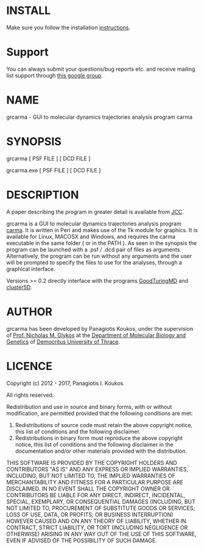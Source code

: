 # **INSTALL**

Make sure you follow the installation
[instructions](https://github.com/pkoukos/grcarma/blob/master/INSTALL.md).

# **Support**

You can always submit your questions/bug reports etc. and receive mailing list support through [this google group](http://groups.google.com/group/carma-molecular-dynamics "Carma Mailing List").

# **NAME**

grcarma - GUI to molecular dynamics trajectories analysis program carma

# **SYNOPSIS**

grcarma [ PSF FILE ] [ DCD FILE ]

grcarma.exe [ PSF FILE ] [ DCD FILE ]

# **DESCRIPTION**

A paper describing the program in greater detail is available from
[JCC](http://dx.doi.org/10.1002/jcc.23381). 

grcarma is a GUI to molecular dynamics trajectories analysis program 
[carma](http://utopia.duth.gr/~glykos/Carma.html). It is written in 
Perl and makes use of the Tk module for graphics. It is available for 
Linux, MACOSX and Windows, and requires the carma executable in the same folder 
( or in the PATH ). As seen in the synopsis the program can be launched 
with  a .psf / .dcd pair of files as arguments. Alternatively, the 
program can be run without any arguments and the user will be prompted
to specify the files to use for the analyses, through a graphical interface.

Versions >= 0.2 directly interface with the programs [GoodTuringMD](https://github.com/pkoukos/GoodTuringMD) and [cluster5D](https://github.com/athbaltzis/cluster5D).

# **AUTHOR**

grcarma has been developed by Panagiotis Koukos, under the supervision of 
[Prof. Nicholas M. Glykos](http://utopia.duth.gr/~glykos/) at the 
[Department of Molecular Biology and Genetics](http://mbg.duth.gr/index.php/en/)
of [Democritus University of Thrace](http://duth.gr/index.en.shtml).

# **LICENCE**

Copyright (c) 2012 - 2017, Panagiotis I. Koukos

All rights reserved.

Redistribution and use in source and binary forms, with or without
modification, are permitted provided that the following conditions are met: 

1. Redistributions of source code must retain the above copyright notice, this
   list of conditions and the following disclaimer. 
2. Redistributions in binary form must reproduce the above copyright notice,
   this list of conditions and the following disclaimer in the documentation
   and/or other materials provided with the distribution. 

THIS SOFTWARE IS PROVIDED BY THE COPYRIGHT HOLDERS AND CONTRIBUTORS "AS IS" AND
ANY EXPRESS OR IMPLIED WARRANTIES, INCLUDING, BUT NOT LIMITED TO, THE IMPLIED
WARRANTIES OF MERCHANTABILITY AND FITNESS FOR A PARTICULAR PURPOSE ARE
DISCLAIMED. IN NO EVENT SHALL THE COPYRIGHT OWNER OR CONTRIBUTORS BE LIABLE FOR
ANY DIRECT, INDIRECT, INCIDENTAL, SPECIAL, EXEMPLARY, OR CONSEQUENTIAL DAMAGES
(INCLUDING, BUT NOT LIMITED TO, PROCUREMENT OF SUBSTITUTE GOODS OR SERVICES;
LOSS OF USE, DATA, OR PROFITS; OR BUSINESS INTERRUPTION) HOWEVER CAUSED AND
ON ANY THEORY OF LIABILITY, WHETHER IN CONTRACT, STRICT LIABILITY, OR TORT
(INCLUDING NEGLIGENCE OR OTHERWISE) ARISING IN ANY WAY OUT OF THE USE OF THIS
SOFTWARE, EVEN IF ADVISED OF THE POSSIBILITY OF SUCH DAMAGE.
